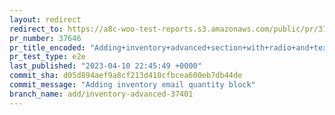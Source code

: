 ```yaml
---
layout: redirect
redirect_to: https://a8c-woo-test-reports.s3.amazonaws.com/public/pr/37646/e2e/index.html
pr_number: 37646
pr_title_encoded: "Adding+inventory+advanced+section+with+radio+and+text+fields"
pr_test_type: e2e
last_published: "2023-04-10 22:45:49 +0000"
commit_sha: d05d894aef9a8cf213d410cfbcea600eb7db44de
commit_message: "Adding inventory email quantity block"
branch_name: add/inventory-advanced-37401
---
```

